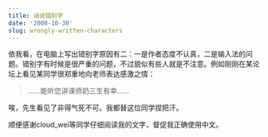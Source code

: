 ```yaml
---
title: 话说错别字
date: '2008-10-30'
slug: wrongly-written-characters
---
```


依我看，在电脑上写出错别字原因有二：一是作者态度不认真，二是输入法的问题。错别字有时候是很严重的问题，不过貌似有些人就是不注意。例如刚刚在某论坛上看见某同学很郑重地向老师表达感激之情：

> ……能听您讲课师奶三生有幸……

唉，先生看见了非得气死不可。我都替这位同学捏把汗。

顺便感谢cloud_wei等同学仔细阅读我的文字，督促我正确使用中文。
